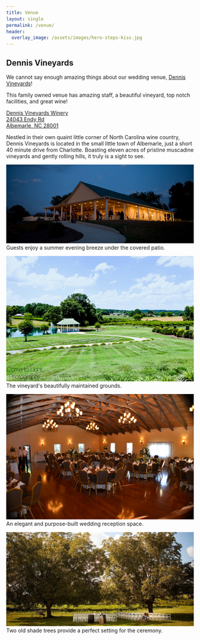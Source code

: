 ```yaml
---
title: Venue
layout: single
permalink: /venue/
header:
  overlay_image: /assets/images/hero-steps-kiss.jpg
---
```


## Dennis Vineyards

We cannot say enough amazing things about our wedding venue, [Dennis Vineyards](https://www.dennisvineyards.com/)!

This family owned venue has amazing staff, a beautiful vineyard, top notch facilities, and great wine!

[Dennis Vineyards Winery\
24043 Endy Rd\
Albemarle, NC 28001](https://maps.app.goo.gl/PRicrgZDxxrSe3TQ9)

Nestled in their own quaint little corner of North Carolina wine country, Dennis Vineyards is located in the small little town of Albemarle, just a short 40 minute drive from Charlotte. Boasting eleven acres of pristine muscadine vineyards and gently rolling hills, it truly is a sight to see.

![](/assets/images/venue-building.jpg)
Guests enjoy a summer evening breeze under the covered patio.

![](/assets/images/venue-grounds.jpg)
The vineyard's beautifully maintained grounds.

![](/assets/images/venue-inside.png)
An elegant and purpose-built wedding reception space.

![](/assets/images/venue-trees.jpg)
Two old shade trees provide a perfect setting for the ceremony.
